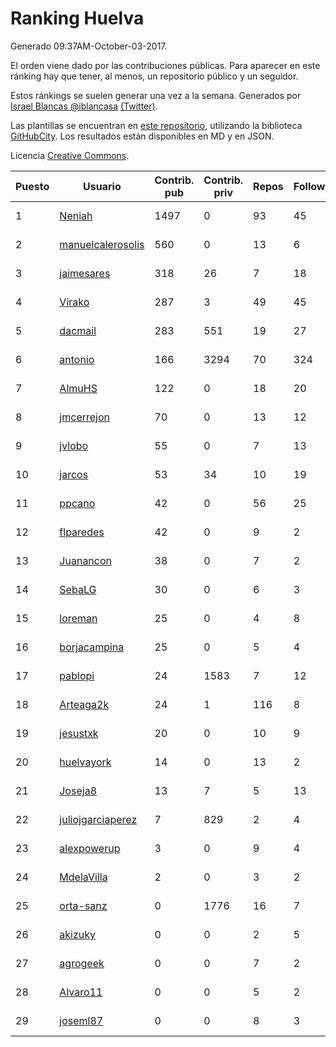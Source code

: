 # Ranking Huelva

Generado 09:37AM-October-03-2017.

El orden viene dado por las contribuciones públicas. Para aparecer en este ránking hay que tener, al menos, un repositorio público y un seguidor.

Estos ránkings se suelen generar una vez a la semana. Generados por [Israel Blancas @iblancasa](https://github.com/iblancasa/) [(Twitter)](https://twitter.com/iblancasa).

Las plantillas se encuentran en [este repositorio](https://github.com/iblancasa/GH-Spanish-Ranking), utilizando la biblioteca [GitHubCity](https://github.com/iblancasa/GitHubCity). Los resultados están disponibles en MD y en JSON.

Licencia [Creative Commons](https://creativecommons.org/licenses/by/4.0/).

| Puesto   |  Usuario  | Contrib. pub | Contrib. priv |Repos| Followers | Desde |  Avatar  |
|----------|-----------|--------------|---------------|-----|-----------|-------|----------|
|1|[Neniah](https://github.com/Neniah)|1497|0|93|45|2011-10-22|![Neniah](https://avatars0.githubusercontent.com/u/1144759)|
|2|[manuelcalerosolis](https://github.com/manuelcalerosolis)|560|0|13|6|2012-12-20|![manuelcalerosolis](https://avatars1.githubusercontent.com/u/3088246)|
|3|[jaimesares](https://github.com/jaimesares)|318|26|7|18|2012-09-28|![jaimesares](https://avatars2.githubusercontent.com/u/2446051)|
|4|[Virako](https://github.com/Virako)|287|3|49|45|2011-05-28|![Virako](https://avatars0.githubusercontent.com/u/815686)|
|5|[dacmail](https://github.com/dacmail)|283|551|19|27|2008-05-28|![dacmail](https://avatars1.githubusercontent.com/u/11754)|
|6|[antonio](https://github.com/antonio)|166|3294|70|324|2008-07-19|![antonio](https://avatars2.githubusercontent.com/u/17516)|
|7|[AlmuHS](https://github.com/AlmuHS)|122|0|18|20|2015-10-11|![AlmuHS](https://avatars2.githubusercontent.com/u/15078104)|
|8|[jmcerrejon](https://github.com/jmcerrejon)|70|0|13|12|2012-07-09|![jmcerrejon](https://avatars2.githubusercontent.com/u/1942431)|
|9|[jvlobo](https://github.com/jvlobo)|55|0|7|13|2013-10-12|![jvlobo](https://avatars2.githubusercontent.com/u/5671420)|
|10|[jarcos](https://github.com/jarcos)|53|34|10|19|2011-07-23|![jarcos](https://avatars1.githubusercontent.com/u/933995)|
|11|[ppcano](https://github.com/ppcano)|42|0|56|25|2011-06-02|![ppcano](https://avatars3.githubusercontent.com/u/825430)|
|12|[flparedes](https://github.com/flparedes)|42|0|9|2|2015-06-28|![flparedes](https://avatars1.githubusercontent.com/u/13085943)|
|13|[Juanancon](https://github.com/Juanancon)|38|0|7|2|2016-04-29|![Juanancon](https://avatars2.githubusercontent.com/u/18741909)|
|14|[SebaLG](https://github.com/SebaLG)|30|0|6|3|2015-11-17|![SebaLG](https://avatars2.githubusercontent.com/u/15893746)|
|15|[loreman](https://github.com/loreman)|25|0|4|8|2010-11-19|![loreman](https://avatars1.githubusercontent.com/u/488198)|
|16|[borjacampina](https://github.com/borjacampina)|25|0|5|4|2010-12-08|![borjacampina](https://avatars2.githubusercontent.com/u/514025)|
|17|[pablopi](https://github.com/pablopi)|24|1583|7|12|2014-02-19|![pablopi](https://avatars3.githubusercontent.com/u/6725714)|
|18|[Arteaga2k](https://github.com/Arteaga2k)|24|1|116|8|2012-05-11|![Arteaga2k](https://avatars1.githubusercontent.com/u/1731164)|
|19|[jesustxk](https://github.com/jesustxk)|20|0|10|9|2014-07-01|![jesustxk](https://avatars1.githubusercontent.com/u/8038664)|
|20|[huelvayork](https://github.com/huelvayork)|14|0|13|2|2011-03-29|![huelvayork](https://avatars0.githubusercontent.com/u/697151)|
|21|[Joseja8](https://github.com/Joseja8)|13|7|5|13|2014-07-12|![Joseja8](https://avatars3.githubusercontent.com/u/8145991)|
|22|[juliojgarciaperez](https://github.com/juliojgarciaperez)|7|829|2|4|2015-08-26|![juliojgarciaperez](https://avatars1.githubusercontent.com/u/13980296)|
|23|[alexpowerup](https://github.com/alexpowerup)|3|0|9|4|2015-04-20|![alexpowerup](https://avatars3.githubusercontent.com/u/12040064)|
|24|[MdelaVilla](https://github.com/MdelaVilla)|2|0|3|2|2012-07-18|![MdelaVilla](https://avatars3.githubusercontent.com/u/2000720)|
|25|[orta-sanz](https://github.com/orta-sanz)|0|1776|16|7|2013-01-22|![orta-sanz](https://avatars1.githubusercontent.com/u/3337555)|
|26|[akizuky](https://github.com/akizuky)|0|0|2|5|2011-09-08|![akizuky](https://avatars1.githubusercontent.com/u/1035039)|
|27|[agrogeek](https://github.com/agrogeek)|0|0|7|2|2009-04-01|![agrogeek](https://avatars3.githubusercontent.com/u/69480)|
|28|[Alvaro11](https://github.com/Alvaro11)|0|0|5|2|2014-09-26|![Alvaro11](https://avatars0.githubusercontent.com/u/8927377)|
|29|[joseml87](https://github.com/joseml87)|0|0|8|3|2016-01-13|![joseml87](https://avatars0.githubusercontent.com/u/16690607)|
